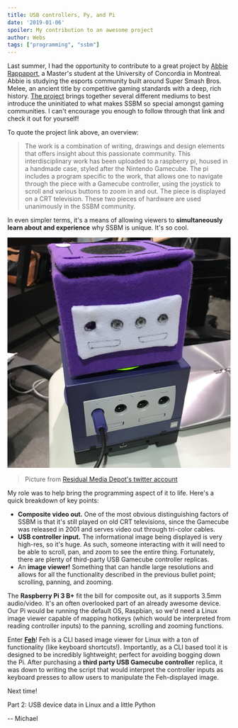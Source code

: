 ```yaml
---
title: USB controllers, Py, and Pi
date: '2019-01-06'
spoiler: My contribution to an awesome project
author: Webs
tags: ["programming", "ssbm"]
---
```

Last summer, I had the opportunity to contribute to a great project by [Abbie Rappaport](https://twitter.com/spoo0py), a Master's student at the University of Concordia in Montreal. Abbie is studying the esports community built around Super Smash Bros. Melee, an ancient title by competitive gaming standards with a deep, rich history. [The project](https://www.abbierappaport.com/games) brings together several different mediums to best introduce the uninitiated to what makes SSBM so special amongst gaming communities. I can't encourage you enough to follow through that link and check it out for yourself!

To quote the project link above, an overview:
> The work is a combination of writing, drawings and design elements that offers insight about this passionate community. This interdisciplinary work has been uploaded to a raspberry pi, housed in a handmade case, styled after the Nintendo Gamecube. The pi includes a program specific to the work, that allows one to navigate through the piece with a Gamecube controller, using the joystick to scroll and various buttons to zoom in and out. The piece is displayed on a CRT television. These two pieces of hardware are used unanimously in the SSBM community.

In even simpler terms, it's a means of allowing viewers to **simultaneously learn about and experience** why SSBM is unique. It's so cool.

![Photo from [Residual Media Depot's twitter account](https://twitter.com/residualmedia)](./cube-comparison.jpg)

> Picture from [Residual Media Depot's twitter account](https://twitter.com/residualmedia)

My role was to help bring the programming aspect of it to life. Here's a quick breakdown of key points:

 - **Composite video out.** One of the most obvious distinguishing factors of SSBM is that it's still played on old CRT televisions, since the Gamecube was released in 2001 and serves video out through tri-color cables.
 - **USB controller input.** The informational image being displayed is very high-res, so it's huge. As such, someone interacting with it will need to be able to scroll, pan, and zoom to see the entire thing. Fortunately, there are plenty of third-party USB Gamecube controller replicas.
 - An **image viewer!** Something that can handle large resolutions and allows for all the functionality described in the previous bullet point; scrolling, panning, and zooming.

The **Raspberry Pi 3 B+** fit the bill for composite out, as it supports 3.5mm audio/video. It's an often overlooked part of an already awesome device. Our Pi would be running the default OS, Raspbian, so we'd need a Linux image viewer capable of mapping hotkeys (which would be interpreted from reading controller inputs) to the panning, scrolling and zooming functions.

Enter **[Feh](https://feh.finalrewind.org/)**! Feh is a CLI based image viewer for Linux with a ton of functionality (like keyboard shortcuts!). Importantly, as a CLI based tool it is designed to be incredibly lightweight; perfect for avoiding bogging down the Pi. After purchasing a **third party USB Gamecube controller** replica, it was down to writing the script that would interpret the controller inputs as keyboard presses to allow users to manipulate the Feh-displayed image.

Next time! 

Part 2: USB device data in Linux and a little Python

-- Michael
